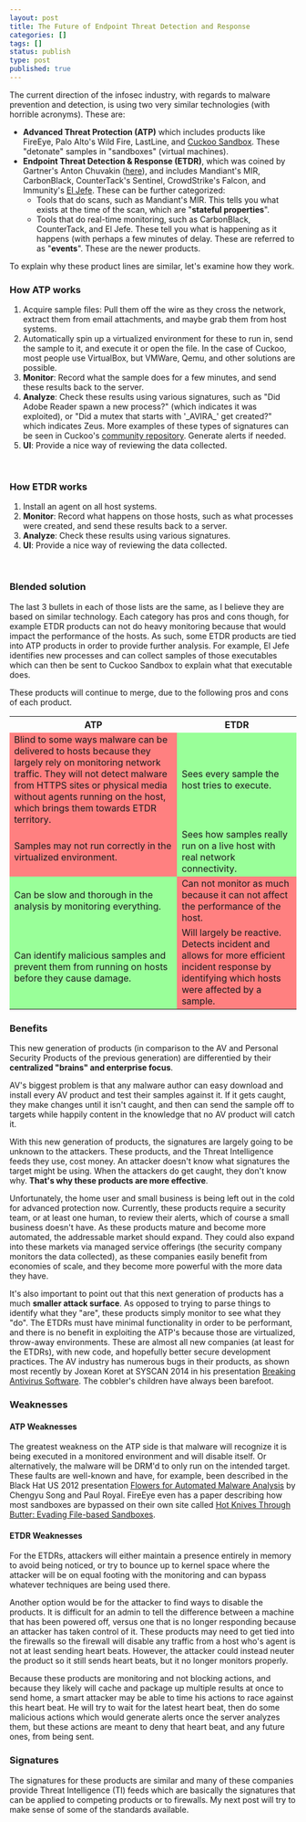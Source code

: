 ```yaml
---
layout: post
title: The Future of Endpoint Threat Detection and Response
categories: []
tags: []
status: publish
type: post
published: true
---
```


The current direction of the infosec industry, with regards to malware prevention and detection, is using two very similar technologies (with horrible acronyms).  These are:
<ul>
<li><b>Advanced Threat Protection (ATP)</b> which includes products like FireEye, Palo Alto's Wild Fire, LastLine, and <a href="http://www.cuckoosandbox.org/">Cuckoo Sandbox</a>.  These "detonate" samples in "sandboxes" (virtual machines).
<li><b>Endpoint Threat Detection & Response (ETDR)</b>, which was coined by Gartner's Anton Chuvakin (<a href="http://blogs.gartner.com/anton-chuvakin/2013/07/26/named-endpoint-threat-detection-response/#comments">here</a>), and includes Mandiant's MIR, CarbonBlack, CounterTack's Sentinel, CrowdStrike's Falcon, and Immunity's <a href="http://immunityproducts.blogspot.com/2014/04/revamping-el-jefe.html">El Jefe</a>.  These can be further categorized:
    <ul>
    <li>Tools that do scans, such as Mandiant's MIR.  This tells you what exists at the time of the scan, which are "<b>stateful properties</b>".
    <li>Tools that do real-time monitoring, such as CarbonBlack, CounterTack, and El Jefe. These tell you what is happening as it happens (with perhaps a few minutes of delay.  These are referred to as "<b>events</b>".  These are the newer products.
    </ul>
</ul>


To explain why these product lines are similar, let's examine how they work.  

<h3>How ATP works</h3>
<ol>
<li>Acquire sample files: Pull them off the wire as they cross the network, extract them from email attachments, and maybe grab them from host systems.
<li>Automatically spin up a virtualized environment for these to run in, send the sample to it, and execute it or open the file.  In the case of Cuckoo, most people use VirtualBox, but VMWare, Qemu, and other solutions are possible.
<li><b>Monitor</b>: Record what the sample does for a few minutes, and send these results back to the server.
<li><b>Analyze</b>: Check these results using various signatures, such as "Did Adobe Reader spawn a new process?" (which indicates it was exploited), or "Did a mutex that starts with '_AVIRA_'  get created?" which indicates Zeus.  More examples of these types of signatures can be seen in Cuckoo's <a href="https://github.com/cuckoobox/community/tree/master/modules/signatures">community repository</a>.  Generate alerts if needed.
<li><b>UI</b>: Provide a nice way of reviewing the data collected.
</ol>
<br>

<h3>How ETDR works</h3>
<ol>
<li>Install an agent on all host systems.
<li><b>Monitor</b>: Record what happens on those hosts, such as what processes were created, and send these results back to a server.
<li><b>Analyze</b>: Check these results using various signatures.
<li><b>UI</b>: Provide a nice way of reviewing the data collected.
</ol>
<br>

<h3>Blended solution</h3>
The last 3 bullets in each of those lists are the same, as I believe they are based on similar technology.  Each category has pros and cons though, for example ETDR products can not do heavy monitoring because that would impact the performance of the hosts.  As such, some ETDR products are tied into ATP products in order to provide further analysis.  For example, El Jefe identifies new processes and can collect samples of those executables which can then be sent to Cuckoo Sandbox to explain what that executable does.

These products will continue to merge, due to the following pros and cons of each product.
<table>
<tr><th>ATP<th>ETDR
<tr>
    <td bgcolor="#FF8080">Blind to some ways malware can be delivered to hosts because they largely rely on monitoring network traffic.  They will not detect malware from HTTPS sites or physical media without agents running on the host, which brings them towards ETDR territory.
    <td bgcolor="#99FF99">Sees every sample the host tries to execute.
<tr>
    <td bgcolor="#FF8080">Samples may not run correctly in the virtualized environment.
    <td bgcolor="#99FF99">Sees how samples really run on a live host with real network connectivity.
<tr>
    <td bgcolor="#99FF99">Can be slow and thorough in the analysis by monitoring everything.
    <td bgcolor="#FF8080">Can not monitor as much because it can not affect the performance of the host.
<tr>
    <td bgcolor="#99FF99">Can identify malicious samples and prevent them from running on hosts before they cause damage.
    <td bgcolor="#FF8080">Will largely be reactive.  Detects incident and allows for more efficient incident response by identifying which hosts were affected by a sample.
</table>

<h3>Benefits</h3>
This new generation of products (in comparison to the AV and Personal Security Products of the previous generation) are differentied by their <b>centralized "brains" and enterprise focus</b>.

AV's biggest problem is that any malware author can easy download and install every AV product and test their samples against it.  If it gets caught, they make changes until it isn't caught, and then can send the sample off to targets while happily content in the knowledge that no AV product will catch it.  

With this new generation of products, the signatures are largely going to be unknown to the attackers.  These products, and the Threat Intelligence feeds they use, cost money.  An attacker doesn't know what signatures the target might be using.  When the attackers do get caught, they don't know why.  <b>That's why these products are more effective</b>.

Unfortunately, the home user and small business is being left out in the cold for advanced protection now.  Currently, these products require a security team, or at least one human, to review their alerts, which of course a small business doesn't have.  As these products mature and become more automated, the addressable market should expand.  They could also expand into these markets via managed service offerings (the security company monitors the data collected), as these companies easily benefit from economies of scale, and they become more powerful with the more data they have.

It's also important to point out that this next generation of products has a much <b>smaller attack surface</b>.  As opposed to trying to parse things to identify what they "are", these products simply monitor to see what they "do".  The ETDRs must have minimal functionality in order to be performant, and there is no benefit in exploiting the ATP's because those are virtualized, throw-away environments.  These are almost all new companies (at least for the ETDRs), with new code, and hopefully better secure development practices.  The AV industry has numerous bugs in their products, as shown most recently by Joxean Koret at SYSCAN 2014 in his presentation <a href="http://mincore.c9x.org/breaking_av_software.pdf">Breaking Antivirus Software</a>.  The cobbler's children have always been barefoot.

<h3>Weaknesses</h3>
<h4>ATP Weaknesses</h4>
The greatest weakness on the ATP side is that malware will recognize it is being executed in a monitored environment and will disable itself.  Or alternatively, the malware will be DRM'd to only run on the intended target.  These faults are well-known and have, for example, been described in the Black Hat US 2012 presentation <a href="https://media.blackhat.com/bh-us-12/Briefings/Song/BH_US_12_Song_Royal_Flowers_Automated_Slides.pdf">Flowers for Automated Malware Analysis</a> by Chengyu Song and Paul Royal.  FireEye even has a paper describing how most sandboxes are bypassed on their own site called <a href="http://www.fireeye.com/resources/pdfs/fireeye-hot-knives-through-butter.pdf">Hot Knives Through Butter: Evading File-based Sandboxes</a>.

<h4>ETDR Weaknesses</h4>
For the ETDRs, attackers will either maintain a presence entirely in memory to avoid being noticed, or try to bounce up to kernel space where the attacker will be on equal footing with the monitoring and can bypass whatever techniques are being used there.

Another option would be for the attacker to find ways to disable the products.  It is difficult for an admin to tell the difference between a machine that has been powered off, versus one that is no longer responding because an attacker has taken control of it.  These products may need to get tied into the firewalls so the firewall will disable any traffic from a host who's agent is not at least sending heart beats.  However, the attacker could instead neuter the product so it still sends heart beats, but it no longer monitors properly.

Because these products are monitoring and not blocking actions, and because they likely will cache and package up multiple results at once to send home, a smart attacker may be able to time his actions to race against this heart beat.  He will try to wait for the latest heart beat, then do some malicious actions which would generate alerts once the server analyzes them, but these actions are meant to deny that heart beat, and any future ones, from being sent.


<h3>Signatures</h3>
The signatures for these products are similar and many of these companies provide Threat Intelligence (TI) feeds which are basically the signatures that can be applied to competing products or to firewalls.  My next post will try to make sense of some of the standards available.
